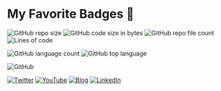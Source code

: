 # My Favorite Badges :purple_heart:

![GitHub repo size](https://img.shields.io/github/repo-size/melchisedech333/favorite-badges)
![GitHub code size in bytes](https://img.shields.io/github/languages/code-size/melchisedech333/favorite-badges)
![GitHub repo file count](https://img.shields.io/github/directory-file-count/melchisedech333/favorite-badges)
![Lines of code](https://img.shields.io/tokei/lines/github/melchisedech333/favorite-badges)

![GitHub language count](https://img.shields.io/github/languages/count/melchisedech333/favorite-badges?color=%23f34b7d)
![GitHub top language](https://img.shields.io/github/languages/top/melchisedech333/favorite-badges?color=%23f34b7d)

![GitHub](https://img.shields.io/github/license/melchisedech333/favorite-badges)

[![Twitter](https://img.shields.io/badge/Twitter-2aa9e0?style=for-the-badge&logo=twitter&logoColor=white)](https://twitter.com/Melchisedech333)
[![YouTube](https://img.shields.io/badge/YouTube-FF0000?style=for-the-badge&logo=youtube&logoColor=white)](https://www.youtube.com/channel/UC4Sh4wxncr5arnydpUfWPKw)
[![Blog](https://img.shields.io/badge/Blog-444444?style=for-the-badge&logo=github&logoColor=white)](https://melchisedech333.github.io/)
[![LinkedIn](https://img.shields.io/badge/LinkedIn-0077B5?style=for-the-badge&logo=linkedin&logoColor=white)](https://www.linkedin.com/in/melchisedech-rex-724152235/)


